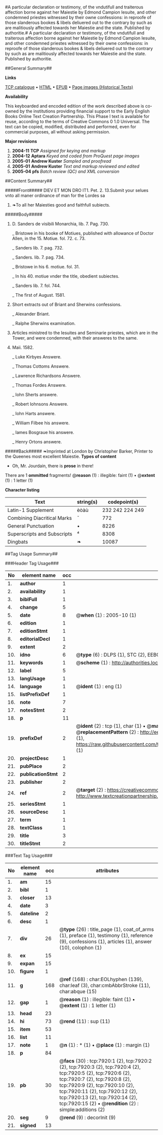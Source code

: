#A particular declaration or testimony, of the vndutifull and traiterous affection borne against her Maiestie by Edmond Campion Iesuite, and other condemned priestes witnessed by their owne confessions: in reproofe of those slanderous bookes & libels deliuered out to the contrary by such as are malitiously affected towards her Maiestie and the state. Published by authoritie.#
A particular declaration or testimony, of the vndutifull and traiterous affection borne against her Maiestie by Edmond Campion Iesuite, and other condemned priestes witnessed by their owne confessions: in reproofe of those slanderous bookes & libels deliuered out to the contrary by such as are malitiously affected towards her Maiestie and the state. Published by authoritie.

##General Summary##

**Links**

[TCP catalogue](http://www.ota.ox.ac.uk/tcp/)  • 
[HTML](http://tei.it.ox.ac.uk/tcp/Texts-HTML/free/A17/A17869.html)  • 
[EPUB](http://tei.it.ox.ac.uk/tcp/Texts-EPUB/free/A17/A17869.epub) • 
[Page images (Historical Texts)](https://data.historicaltexts.jisc.ac.uk/view?pubId=eebo-99843205e&pageId=eebo-99843205e-7920-1)

**Availability**

This keyboarded and encoded edition of the
	       work described above is co-owned by the institutions
	       providing financial support to the Early English Books
	       Online Text Creation Partnership. This Phase I text is
	       available for reuse, according to the terms of Creative
	       Commons 0 1.0 Universal. The text can be copied,
	       modified, distributed and performed, even for
	       commercial purposes, all without asking permission.

**Major revisions**

1. __2004-11__ __TCP__ *Assigned for keying and markup*
1. __2004-12__ __Aptara__ *Keyed and coded from ProQuest page images*
1. __2005-01__ __Andrew Kuster__ *Sampled and proofread*
1. __2005-01__ __Andrew Kuster__ *Text and markup reviewed and edited*
1. __2005-04__ __pfs__ *Batch review (QC) and XML conversion*

##Content Summary##

#####Front#####
DIEV ET MON DRO IT1. Pet. 2. 13.Submit your selues vnto all maner ordinance of man for the
Lordes sa
1. ❧To all her Maiesties good
and faithfull subiects.

#####Body#####

1. D. Sanders de visibili Monarchia,
lib. 7. Pag. 730.

    _ Bristowe in his booke of Motiues,
published with allowance of Doctor
Allen, in the 15. Motiue. fol. 72. c. 73.

    _ Sanders lib. 7. pag. 732.

    _ Sanders. lib. 7. pag. 734.

    _ Bristowe in his 6. motiue. fol. 31.

    _ In his 40. motiue vnder the title,
obedient subiectes.

    _ Sanders lib. 7. fol. 744.

    _ The first of August. 1581.

1. Short extracts out of Briant and
Sherwins confessions.

    _ Alexander Briant.

    _ Ralphe Sherwins examination.

1. Articles ministred to the Iesuites
and Seminarie priestes, which
are in the Tower, and were
condemned, with their
answeres to the same.
13. Maii. 1582.

    _ Luke Kirbyes Answere.

    _ Thomas Cottoms Answere.

    _ Lawrence Richardsons Answere.

    _ Thomas Fordes Answere.

    _ Iohn Sherts answere.

    _ Robert Iohnsons Answere.

    _ Iohn Harts answere.

    _ William Filbee his answere.

    _ Iames Bosgraue his answere.

    _ Henry Ortons answere.

#####Back#####
❧Imprinted at London
by Christopher Barker,
Printer to the Queenes most
excellent Maiestie.
**Types of content**

  * Oh, Mr. Jourdain, there is **prose** in there!

There are 1 **ommitted** fragments! 
 @__reason__ (1) : illegible: faint (1)  •  @__extent__ (1) : 1 letter (1)

**Character listing**


|Text|string(s)|codepoint(s)|
|---|---|---|
|Latin-1 Supplement|èòàù|232 242 224 249|
|Combining             Diacritical Marks|̄|772|
|General Punctuation|•|8226|
|Superscripts             and Subscripts|⁴|8308|
|Dingbats|❧|10087|

##Tag Usage Summary##

###Header Tag Usage###

|No|element name|occ|attributes|
|---|---|---|---|
|1.|__author__|1||
|2.|__availability__|1||
|3.|__biblFull__|1||
|4.|__change__|5||
|5.|__date__|8| @__when__ (1) : 2005-10 (1)|
|6.|__edition__|1||
|7.|__editionStmt__|1||
|8.|__editorialDecl__|1||
|9.|__extent__|2||
|10.|__idno__|6| @__type__ (6) : DLPS (1), STC (2), EEBO-CITATION (1), PROQUEST (1), VID (1)|
|11.|__keywords__|1| @__scheme__ (1) : http://authorities.loc.gov/ (1)|
|12.|__label__|5||
|13.|__langUsage__|1||
|14.|__language__|1| @__ident__ (1) : eng (1)|
|15.|__listPrefixDef__|1||
|16.|__note__|7||
|17.|__notesStmt__|2||
|18.|__p__|11||
|19.|__prefixDef__|2| @__ident__ (2) : tcp (1), char (1)  •  @__matchPattern__ (2) : ([0-9\-]+):([0-9IVX]+) (1), (.+) (1)  •  @__replacementPattern__ (2) : http://eebo.chadwyck.com/downloadtiff?vid=$1&page=$2 (1), https://raw.githubusercontent.com/textcreationpartnership/Texts/master/tcpchars.xml#$1 (1)|
|20.|__projectDesc__|1||
|21.|__pubPlace__|2||
|22.|__publicationStmt__|2||
|23.|__publisher__|2||
|24.|__ref__|2| @__target__ (2) : https://creativecommons.org/publicdomain/zero/1.0/ (1), http://www.textcreationpartnership.org/docs/. (1)|
|25.|__seriesStmt__|1||
|26.|__sourceDesc__|1||
|27.|__term__|1||
|28.|__textClass__|1||
|29.|__title__|3||
|30.|__titleStmt__|2||


###Text Tag Usage###

|No|element name|occ|attributes|
|---|---|---|---|
|1.|__am__|15||
|2.|__bibl__|1||
|3.|__closer__|13||
|4.|__date__|3||
|5.|__dateline__|2||
|6.|__desc__|1||
|7.|__div__|26| @__type__ (26) : title_page (1), coat_of_arms (1), preface (1), testimony (1), reference (9), confessions (1), articles (1), answer (10), colophon (1)|
|8.|__ex__|15||
|9.|__expan__|15||
|10.|__figure__|1||
|11.|__g__|168| @__ref__ (168) : char:EOLhyphen (139), char:leaf (3), char:cmbAbbrStroke (11), char:abque (15)|
|12.|__gap__|1| @__reason__ (1) : illegible: faint (1)  •  @__extent__ (1) : 1 letter (1)|
|13.|__head__|23||
|14.|__hi__|73| @__rend__ (11) : sup (11)|
|15.|__item__|53||
|16.|__list__|11||
|17.|__note__|1| @__n__ (1) : * (1)  •  @__place__ (1) : margin (1)|
|18.|__p__|84||
|19.|__pb__|30| @__facs__ (30) : tcp:7920:1 (2), tcp:7920:2 (2), tcp:7920:3 (2), tcp:7920:4 (2), tcp:7920:5 (2), tcp:7920:6 (2), tcp:7920:7 (2), tcp:7920:8 (2), tcp:7920:9 (2), tcp:7920:10 (2), tcp:7920:11 (2), tcp:7920:12 (2), tcp:7920:13 (2), tcp:7920:14 (2), tcp:7920:15 (2)  •  @__rendition__ (2) : simple:additions (2)|
|20.|__seg__|9| @__rend__ (9) : decorInit (9)|
|21.|__signed__|13||
